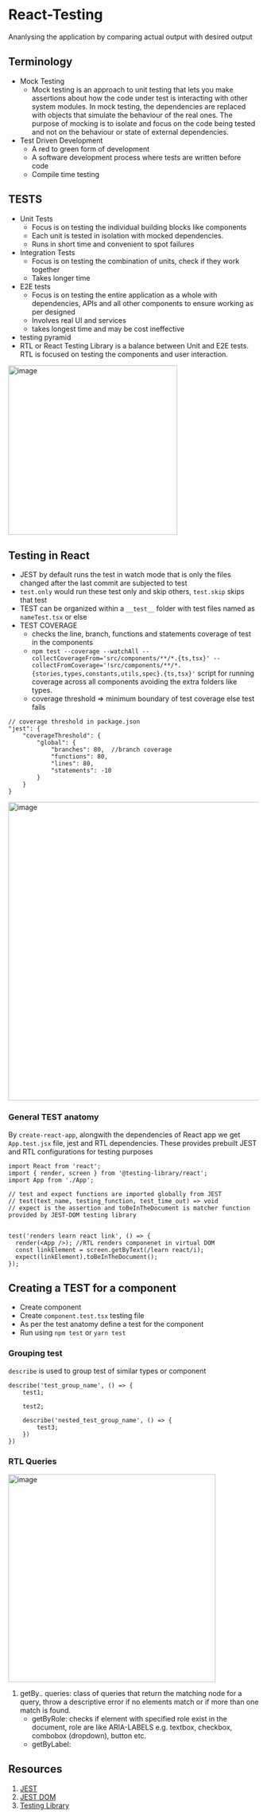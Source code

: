 # React-Testing
Ananlysing the application by comparing actual output with desired output

## Terminology
- Mock Testing
    - Mock testing is an approach to unit testing that lets you make assertions about how the code under test is interacting with other system modules. In mock testing, the dependencies are replaced with objects that simulate the behaviour of the real ones. The purpose of mocking is to isolate and focus on the code being tested and not on the behaviour or state of external dependencies.
- Test Driven Development
    - A red to green form of development
    - A software development process where tests are written before code
    - Compile time testing

## TESTS
- Unit Tests
    - Focus is on testing the individual building blocks like components
    - Each unit is tested in isolation with mocked dependencies. 
    - Runs in short time and convenient to spot failures
- Integration Tests
    - Focus is on testing the combination of units, check if they work together
    - Takes longer time
- E2E tests
    - Focus is on testing the entire application as a whole with dependencies, APIs and all other components to ensure working as per designed
    - Involves real UI and services
    - takes longest time and may be cost ineffective
- testing pyramid
- RTL or React Testing Library is a balance between Unit and E2E tests. RTL is focused on testing the components and user interaction.

<img width="340" alt="image" src="https://user-images.githubusercontent.com/101383635/198865774-a9f9a650-d296-47fb-9de0-04162f5e6015.png">

## Testing in React
- JEST by default runs the test in watch mode that is only the files changed after the last commit are subjected to test
- ```test.only``` would run these test only and skip others, ```test.skip``` skips that test
- TEST can be organized within a ```__test__``` folder with test files named as ```nameTest.tsx``` or else
- TEST COVERAGE
    - checks the line, branch, functions and statements coverage of test in the components
    - ```npm test --coverage --watchAll --collectCoverageFrom='src/components/**/*.{ts,tsx}' --collectFromCoverage='!src/components/**/*.{stories,types,constants,utils,spec}.{ts,tsx}'``` script for running coverage across all components avoiding the extra folders like types.
    - coverage threshold => minimum boundary of test coverage else test fails
```
// coverage threshold in package.json
"jest": {
    "coverageThreshold": {
        "global": {
            "branches": 80,  //branch coverage
            "functions": 80,
            "lines": 80,
            "statements": -10
        }
    }
}
```

<img width="599" alt="image" src="https://user-images.githubusercontent.com/101383635/198864845-89c23214-7f62-464c-a90f-90692ee07d39.png">


### General TEST anatomy
By ```create-react-app```, alongwith the dependencies of React app we get ```App.test.jsx``` file, jest and RTL dependencies. These provides prebuilt JEST and RTL configurations for testing purposes
```
import React from 'react';
import { render, screen } from '@testing-library/react';
import App from './App';

// test and expect functions are imported globally from JEST
// test(text_name, testing_function, test_time_out) => void
// expect is the assertion and toBeInTheDocument is matcher function provided by JEST-DOM testing library 


test('renders learn react link', () => {
  render(<App />); //RTL renders componenet in virtual DOM
  const linkElement = screen.getByText(/learn react/i);
  expect(linkElement).toBeInTheDocument();
});

```

## Creating a TEST for a component
- Create component
- Create ```component.test.tsx``` testing file
- As per the test anatomy define a test for the component
- Run using ```npm test``` or ```yarn test```

### Grouping test
```describe``` is used to group test of similar types or component
```
describe('test_group_name', () => {
    test1;

    test2;

    describe('nested_test_group_name', () => {
        test3;
    })
})
```

### RTL Queries

<img width="417" alt="image" src="https://user-images.githubusercontent.com/101383635/198865864-ec3ce913-3e6f-4acd-9e52-82a5544f30d5.png">

1. getBy.. queries: class of queries that return the matching node for a query, throw a descriptive error if no elements match or if more than one match is found.
    - getByRole: checks if element with specified role exist in the document, role are like ARIA-LABELS e.g. textbox, checkbox, combobox (dropdown), button etc.
    - getByLabel: 

## Resources
1. [JEST](https://jestjs.io/docs/getting-started)
2. [JEST DOM](https://github.com/testing-library/jest-dom)
3. [Testing Library](https://testing-library.com/)
